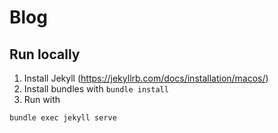 # Blog


## Run locally

1. Install Jekyll (https://jekyllrb.com/docs/installation/macos/)
2. Install bundles with `bundle install`
2. Run with
```bash
bundle exec jekyll serve
```
